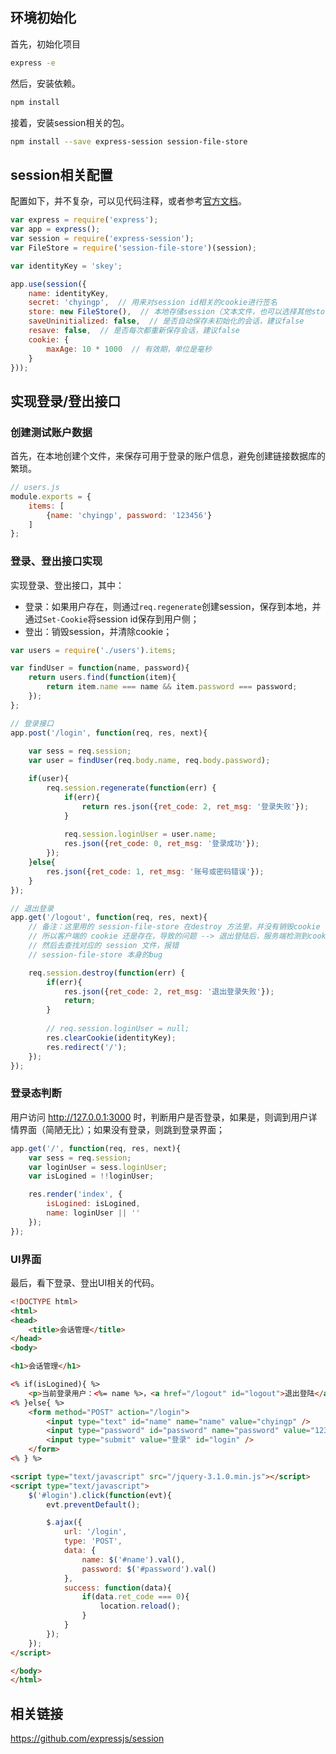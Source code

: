 ## 环境初始化

首先，初始化项目

```bash
express -e
```

然后，安装依赖。

```bash
npm install
```

接着，安装session相关的包。

```bash
npm install --save express-session session-file-store
```

## session相关配置

配置如下，并不复杂，可以见代码注释，或者参考[官方文档](https://github.com/expressjs/session#options)。

```js
var express = require('express');
var app = express();
var session = require('express-session');
var FileStore = require('session-file-store')(session);

var identityKey = 'skey';

app.use(session({
    name: identityKey,
    secret: 'chyingp',  // 用来对session id相关的cookie进行签名
    store: new FileStore(),  // 本地存储session（文本文件，也可以选择其他store，比如redis的）
    saveUninitialized: false,  // 是否自动保存未初始化的会话，建议false
    resave: false,  // 是否每次都重新保存会话，建议false
    cookie: {
        maxAge: 10 * 1000  // 有效期，单位是毫秒
    }
}));
```

## 实现登录/登出接口

### 创建测试账户数据

首先，在本地创建个文件，来保存可用于登录的账户信息，避免创建链接数据库的繁琐。

```js
// users.js
module.exports = {
    items: [
        {name: 'chyingp', password: '123456'}
    ]
};
```

### 登录、登出接口实现

实现登录、登出接口，其中：

* 登录：如果用户存在，则通过`req.regenerate`创建session，保存到本地，并通过`Set-Cookie`将session id保存到用户侧；
* 登出：销毁session，并清除cookie；

```js
var users = require('./users').items;

var findUser = function(name, password){
    return users.find(function(item){
        return item.name === name && item.password === password;
    });
};

// 登录接口
app.post('/login', function(req, res, next){
    
    var sess = req.session;
    var user = findUser(req.body.name, req.body.password);

    if(user){
        req.session.regenerate(function(err) {
            if(err){
                return res.json({ret_code: 2, ret_msg: '登录失败'});                
            }
            
            req.session.loginUser = user.name;
            res.json({ret_code: 0, ret_msg: '登录成功'});                           
        });
    }else{
        res.json({ret_code: 1, ret_msg: '账号或密码错误'});
    }   
});

// 退出登录
app.get('/logout', function(req, res, next){
    // 备注：这里用的 session-file-store 在destroy 方法里，并没有销毁cookie
    // 所以客户端的 cookie 还是存在，导致的问题 --> 退出登陆后，服务端检测到cookie
    // 然后去查找对应的 session 文件，报错
    // session-file-store 本身的bug    

    req.session.destroy(function(err) {
        if(err){
            res.json({ret_code: 2, ret_msg: '退出登录失败'});
            return;
        }
        
        // req.session.loginUser = null;
        res.clearCookie(identityKey);
        res.redirect('/');
    });
});
```

### 登录态判断

用户访问 http://127.0.0.1:3000 时，判断用户是否登录，如果是，则调到用户详情界面（简陋无比）；如果没有登录，则跳到登录界面；

```js
app.get('/', function(req, res, next){
    var sess = req.session;
    var loginUser = sess.loginUser;
    var isLogined = !!loginUser;

    res.render('index', {
        isLogined: isLogined,
        name: loginUser || ''
    });
});

```

### UI界面

最后，看下登录、登出UI相关的代码。

```html
<!DOCTYPE html>
<html>
<head>
    <title>会话管理</title>
</head>
<body>

<h1>会话管理</h1>

<% if(isLogined){ %>
    <p>当前登录用户：<%= name %>，<a href="/logout" id="logout">退出登陆</a></p>
<% }else{ %>
    <form method="POST" action="/login">
        <input type="text" id="name" name="name" value="chyingp" />
        <input type="password" id="password" name="password" value="123456" />
        <input type="submit" value="登录" id="login" />
    </form>
<% } %> 

<script type="text/javascript" src="/jquery-3.1.0.min.js"></script>
<script type="text/javascript">
    $('#login').click(function(evt){
        evt.preventDefault();

        $.ajax({
            url: '/login',
            type: 'POST',
            data: {
                name: $('#name').val(),
                password: $('#password').val()
            },
            success: function(data){
                if(data.ret_code === 0){
                    location.reload();
                }   
            }
        });
    });
</script>

</body>
</html>
```

## 相关链接

https://github.com/expressjs/session